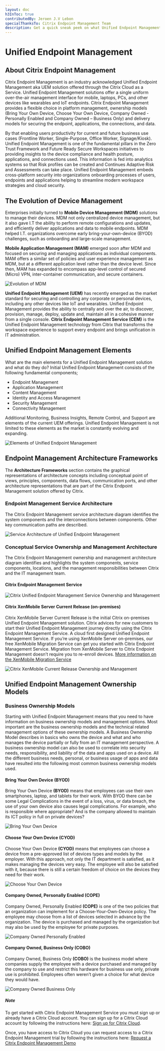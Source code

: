 ```yaml
---
layout: doc
h3InToc: true
contributedBy: Jeroen J.V Lebon
specialThanksTo: Citrix Endpoint Management Team
description: Get a quick sneak peek on what Unified Endpoint Management is and work from here through all that Citrix Endpoint Management has to offer for your organisation.
---
```

# Unified Endpoint Management

## About Citrix Endpoint Management

Citrix Endpoint Management is an industry acknowledged Unified Endpoint Management aka UEM solution offered through the Citrix Cloud as a Service. Unified Endpoint Management solutions offer a single uniform over-the-air management interface for mobile, laptops, PCs, and other devices like wearables and IoT endpoints. Citrix Endpoint Management provides a flexible choice in platform management, ownership models (Bring Your Own Device, Choose Your Own Device, Company Owned - Personally Enabled and Company Owned – Business Only) and delivery models for securing the endpoint, applications, the connections, and data.

By that enabling users productivity for current and future business use cases (Frontline Worker, Single-Purpose, Office Worker, Signage/Kiosk). Unified Endpoint Management is one of the fundamental pillars in the Zero Trust Framework and Future Ready Secure Workspaces initiatives to providing insights to the device compliance and health posture, applications, and connections used. This information is fed into analytics systems so that Risk profiles can be created and Continues Adaptive Risk and Assessments can take place. Unified Endpoint Management embeds cross-platform security into organizations onboarding processes of users, endpoints and applications helping to streamline modern workspace strategies and cloud security.

## The Evolution of Device Management

Enterprises initially turned to **Mobile Device Management (MDM)** solutions to manage their devices. MDM not only centralized device management, but it also gave I.T the ability to perform remote configurations and updates, and efficiently deliver applications and data to mobile endpoints. MDM helped I.T. organizations overcome early bring-your-own-device (BYOD) challenges, such as onboarding and large-scale management.

**Mobile Application Management (MAM)** emerged soon after MDM and focused on securing and managing applications as individual components. MAM offers a similar set of policies and user experience management as MDM, but at a different application level rather than the device level. Since then, MAM has expanded to encompass app-level control of secured (Micro) VPN, inter-container communication, and secure containers.

![Evolution of MDM](/en-us/tech-zone/learn/media/tech-briefs_citrix-endpoint-management_evolution-of-mdm.png)

**Unified Endpoint Management (UEM)** has recently emerged as the market standard for securing and controlling any corporate or personal devices, including any other devices like IoT and wearables. Unified Endpoint Management provides the ability to centrally and over the air, to discover, provision, manage, deploy, update and, maintain all in a cohesive manner from a single console. **Citrix Endpoint Management Service (CEM)** is the Unified Endpoint Management technology from Citrix that transforms the workspace experience to support every endpoint and brings unification in IT administration.

## Unified Endpoint Management Elements

What are the main elements for a Unified Endpoint Management solution and what do they do?
Initial Unified Endpoint Management consists of the following fundamental components;

*  Endpoint Management
*  Application Management
*  Content Management
*  Identity and Access Management
*  Security Management
*  Connectivity Management

Additional Monitoring, Business Insights, Remote Control, and Support are elements of the current UEM offerings. Unified Endpoint Management is not limited to these elements as the market is constantly evolving and expanding.

![Elements of Unified Endpoint Management](/en-us/tech-zone/learn/media/tech-briefs_citrix-endpoint-management_unified-endpoint-management-elements.png)

## Endpoint Management Architecture Frameworks

The **Architecture Frameworks** section contains the graphical representations of architecture concepts including conceptual point of views, principles, components, data flows, communication ports, and other architecture representations that are part of the Citrix Endpoint Management solution offered by Citrix.

### Endpoint Management Service Architecture

The Citrix Endpoint Management service architecture diagram identifies the system components and the interconnections between components. Other key communication paths are described.

![Service Architecture of Unified Endpoint Management](/en-us/tech-zone/learn/media/tech-briefs_citrix-endpoint-management_unified-endpoint-management-service-architecture.png)

### Conceptual Service Ownership and Management Architecture

The Citrix Endpoint Management ownership and management architecture diagram identifies and highlights the system components, service components, locations, and the management responsibilities between Citrix and the IT management team.

#### Citrix Endpoint Management Service

![Citrix Unified Endpoint Management Service Ownership and Management](/en-us/tech-zone/learn/media/tech-briefs_citrix-endpoint-management_unified-endpoint-management-ownership-and-management-cem-service.png)

#### Citrix XenMobile Server Current Release (on-premises)

Citrix XenMobile Server Current Release is the initial Citrix on-premises Unified Endpoint Management solution. Citrix advices for new customers to start their Unified Endpoint Management journey directly using the Citrix Endpoint Management Service. A cloud first designed Unified Endpoint Management Service. If you’re using XenMobile Server on-premises, our free XenMobile Migration Service can get you started with Citrix Endpoint Management Service. Migration from XenMobile Server to Citrix Endpoint Management doesn’t require you to re-enroll devices.
[More information on the XenMobile Migration Service](/en-us/xenmobile/server.html#xenmobile-migration-service)

![Citrix XenMobile Current Release Ownership and Management](/en-us/tech-zone/learn/media/tech-briefs_citrix-endpoint-management_unified-endpoint-management-ownership-and-management-xenmobile.png)

## Unified Endpoint Management Ownership Models

### Business Ownership Models

Starting with Unified Endpoint Management means that you need to have information on business ownership models and management options. Most important are the business ownership models and the technical related management options of these ownership models. A Business Ownership Model describes in basics who owns the device and what and who manages the device partially or fully from an IT management perspective. A business ownership model can also be used to correlate into security needs, responsibility, and liability of the data and apps used on a device. All the different business needs, personal, or business usage of apps and data have resulted into the following most common business ownership models used.

#### Bring Your Own Device (BYOD)

Bring Your Own Device **(BYOD)** means that employees can use their own smartphones, laptop, and tablets for their work. With BYOD there can be some Legal Complications in the event of a loss, virus, or data breach, the use of your own device also causes legal complications. For example, who is responsible where appropriate? And is the company allowed to maintain its ICT policy in full on private devices?

![Bring Your Own Device](/en-us/tech-zone/learn/media/tech-briefs_citrix-endpoint-management_unified-endpoint-management-business-ownership-models_byod.png)

#### Choose Your Own Device (CYOD)

Choose Your Own Device **(CYOD)** means that employees can choose a device from a pre-approved list of devices types and models by the employer. With this approach, not only the IT department is satisfied, as it makes managing the devices very easy. The employee will also be satisfied with it, because there is still a certain freedom of choice on the devices they need for their work.

![Choose Your Own Device](/en-us/tech-zone/learn/media/tech-briefs_citrix-endpoint-management_unified-endpoint-management-business-ownership-models_cyod.png)

#### Company Owned, Personally Enabled (COPE)

Company Owned, Personally Enabled **(COPE)** is one of the two policies that an organization can implement for a Choose-Your-Own-Device policy. The employee may choose from a list of devices selected in advance by the organization. The device is purchased and managed by the organization but may also be used by the employee for private purposes.

![Company Owned Personally Enabled](/en-us/tech-zone/learn/media/tech-briefs_citrix-endpoint-management_unified-endpoint-management-business-ownership-models_cope.png)

#### Company Owned, Business Only (COBO)

Company Owned, Business Only **(COBO)** is the business model where companies supply the employee with a device purchased and managed by the company to use and restrict this hardware for business use only, private use is prohibited. Employees often weren’t given a choice for what device they would have.

![Company Owned Business Only](/en-us/tech-zone/learn/media/tech-briefs_citrix-endpoint-management_unified-endpoint-management-business-ownership-models_cobo.png)

##### **Note**

To get started with Citrix Endpoint Management Service you must sign up or already have a Citrix Cloud account.
You can sign up for a Citrix Cloud account by following the instructions here: [Sign up for Citrix Cloud](/en-us/citrix-cloud/overview/signing-up-for-citrix-cloud/signing-up-for-citrix-cloud.html).

Once, you have access to Citrix Cloud you can request access to a Citrix Endpoint Management trial by following the instructions here: [Request a Citrix Endpoint Management Demo](/en-us/citrix-endpoint-management/onboarding-and-resource-setup.html#for-new-citrix-customers)
